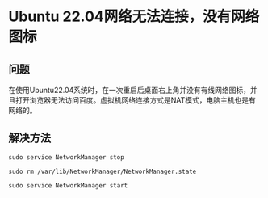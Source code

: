 # Ubuntu 22.04网络无法连接，没有网络图标

## 问题

在使用Ubuntu22.04系统时，在一次重启后桌面右上角并没有有线网络图标，并且打开浏览器无法访问百度。虚拟机网络连接方式是NAT模式，电脑主机也是有网络的。

## 解决方法

```shell
sudo service NetworkManager stop 
 
sudo rm /var/lib/NetworkManager/NetworkManager.state 
 
sudo service NetworkManager start

```